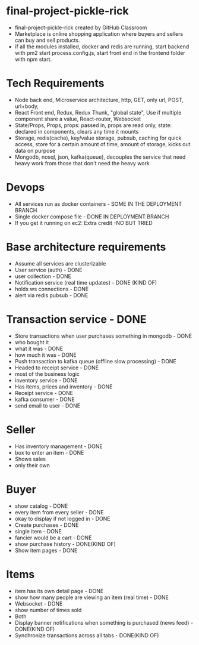 # final-project-pickle-rick

- final-project-pickle-rick created by GitHub Classroom
- Marketplace is online shopping application where buyers and sellers can buy and sell products.
- if all the modules installed, docker and redis are running, start backend with pm2 start process.config.js, start front end in the frontend folder with npm start.

# Tech Requirements
- Node back end, Microservice architecture, http, GET, only url, POST, url+body, 
- React Front end, Redux, Redux Thunk, "global state", Use if multiple component share a value, React-router, Websocket
- State/Props, Props, props: passed in, props are read only, state: declared in components, clears any time it mounts
- Storage, redis(cache), key/value storage, pubsub, caching for quick access, store for a certain amount of time, amount of storage, kicks out data on purpose
- Mongodb, nosql, json, kafka(queue), decouples the service that need heavy work from those that don't need the heavy work                                                       

# Devops
- All services run as docker containers                                                  - SOME IN THE DEPLOYMENT BRANCH
- Single docker compose file                                                             - DONE IN DEPLOYMENT BRANCH
- If you get it running on ec2: Extra credit                                                -NO BUT TRIED

# Base architecture requirements
- Assume all services are clusterizable
- User service (auth)                                                                        - DONE
- user collection                                                                            - DONE
- Notification service (real time updates)                                                  - DONE (KIND OF)
- holds ws connections                                                                      - DONE
- alert via redis pubsub                                                                    - DONE

# Transaction service                                                                          - DONE
- Store transactions when user purchases something in mongodb                               - DONE
- who bought it 
- what it was                                                                                - DONE
- how much it was                                                                          - DONE
- Push transaction to kafka queue (offline slow processing)                                  - DONE
- Headed to receipt service                                                                  - DONE
- most of the business logic  
- inventory service                                                                           - DONE
- Has items, prices and inventory                                                             - DONE
- Receipt service                                                                        - DONE
- kafka consumer                                                                           - DONE
- send email to user                                                                      - DONE

# Seller
- Has inventory management                                                                  - DONE
- box to enter an item                                                                      - DONE
- Shows sales
- only their own

# Buyer
- show catalog                                                                               - DONE
- every item from every seller                                                              - DONE
- okay to display if not logged in                                                          - DONE
- Create purchases                                                                          - DONE
- single item                                                                              - DONE
- fancier would be a cart                                                                - DONE
- show purchase history                                                                  - DONE(KIND OF)
- Show item pages                                                                          - DONE

# Items
- item has its own detail page                                                             - DONE
- show how many people are viewing an item (real time)                                     - DONE
- Websocket                                                                                - DONE
- show number of times sold 
- Both
- Display banner notifications when something is purchased (news feed)                    - DONE(KIND OF)
- Synchronize transactions across all tabs                                                - DONE(KIND OF)

